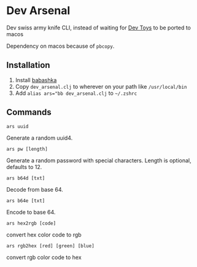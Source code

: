 Dev Arsenal
============

Dev swiss army knife CLI, instead of waiting for [Dev Toys](https://github.com/veler/DevToys) to be ported to macos

Dependency on macos because of `pbcopy`.

Installation
------------
1. Install [babashka](https://github.com/babashka/babashka#installation)
2. Copy `dev_arsenal.clj` to wherever on your path like `/usr/local/bin`
3. Add `alias ars="bb dev_arsenal.clj`  to `~/.zshrc`  

Commands
--------

`ars uuid`

Generate a random uuid4.

`ars pw [length]`

Generate a random password with special characters. Length is optional, defaults to 12.

`ars b64d [txt]`

Decode from base 64.

`ars b64e [txt]`

Encode to base 64.

`ars hex2rgb [code]`

convert hex color code to rgb

`ars rgb2hex [red] [green] [blue]`

convert rgb color code to hex